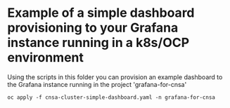 # Example of a simple dashboard provisioning to your Grafana instance running in a k8s/OCP environment


Using the scripts in this folder you can provision an example dashboard to the Grafana instance running in the project 'grafana-for-cnsa'

```
oc apply -f cnsa-cluster-simple-dashboard.yaml -n grafana-for-cnsa

```
